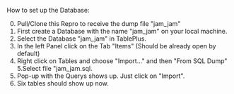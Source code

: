 How to set up the Database:

0. Pull/Clone this Repro to receive the dump file "jam_jam"
1. First create a Database with the name "jam_jam" on your local machine.
2. Select the Database "jam_jam" in TablePlus.
3. In the left Panel click on the Tab "Items" (Should be already open by default)
4. Right click on Tables and choose "Import..." and then "From SQL Dump"
5.Select file "jam_jam.sql.
6. Pop-up with the Querys shows up. Just click on "Import". 
7. Six tables should show up now.
